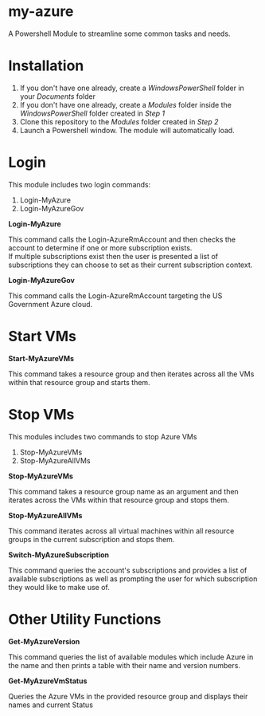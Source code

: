 # my-azure
A Powershell Module to streamline some common tasks and needs.

Installation
========
1. If you don't have one already, create a *WindowsPowerShell* folder in your *Documents* folder
2. If you don't have one already, create a *Modules* folder inside the *WindowsPowerShell* folder created in *Step 1*
3. Clone this repository to the *Modules* folder created in *Step 2*
4. Launch a Powershell window. The module will automatically load.

# Login
This module includes two login commands:
1. Login-MyAzure
2. Login-MyAzureGov

**Login-MyAzure**

This command calls the Login-AzureRmAccount and then checks the account to determine if one or more subscription exists.  
If multiple subscriptions exist then the user is presented a list of subscriptions they can choose to set as their
current subscription context.

**Login-MyAzureGov**

This command calls the Login-AzureRmAccount targeting the US Government Azure cloud.

# Start VMs

**Start-MyAzureVMs**

This command takes a resource group and then iterates across all the VMs within that resource group and starts them.

# Stop VMs
This modules includes two commands to stop Azure VMs
1. Stop-MyAzureVMs
2. Stop-MyAzureAllVMs

**Stop-MyAzureVMs**

This command takes a resource group name as an argument and then iterates across the VMs within that resource group and stops them.

**Stop-MyAzureAllVMs**

This command iterates across all virtual machines within all resource groups in the current subscription and stops them.

**Switch-MyAzureSubscription**

This command queries the account's subscriptions and provides a list of available subscriptions as well as prompting the user for 
which subscription they would like to make use of.

# Other Utility Functions

**Get-MyAzureVersion**

This command queries the list of available modules which include Azure in the name and then prints a table with their name and version numbers.

**Get-MyAzureVmStatus**

Queries the Azure VMs in the provided resource group and displays their names and current Status